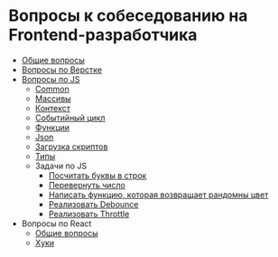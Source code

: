 # Вопросы к собеседованию на Frontend-разработчика

* [Общие вопросы](common-questions.md)
* [Вопросы по Верстке](layout-questions.md)
* [Вопросы по JS](js/js-questions.md)
    * [Common](js/common.md)
    * [Массивы](js/arrays.md)
    * [Контекст](js/context.md)
    * [Событийный цикл](js/event-loop.md)
    * [Функции](js/function.md)
    * [Json](js/json.md)
    * [Загрузка скриптов](js/loading.md)
    * [Типы](js/types.md)
    * Задачи по JS
        * [Посчитать буквы в строк](js/tasks/count-letters.md)
        * [Перевернуть число](js/tasks/revert-number.md)
        * [Написать функцию, которая возвращает рандомны цвет](js/tasks/get-random-color.md)
        * [Реализовать Debounce](js/tasks/debounce.md)
        * [Реализовать Throttle](js/tasks/throttle.md)
* Вопросы по React
    * [Общие вопросы](react/common.md)
    * [Хуки](react/hooks.md)

